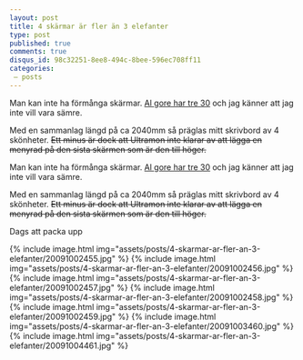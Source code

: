 ```yaml
---
layout: post
title: 4 skärmar är fler än 3 elefanter
type: post
published: true
comments: true
disqus_id: 98c32251-8ee8-494c-8bee-596ec708ff11
categories:
 – posts
---
```


Man kan inte ha förmånga skärmar. [Al gore har tre 30](http://bigtrousers.com.au/blog/wp-content/uploads/2007/05/al-gore-desk.jpg)
och jag känner att jag inte vill vara sämre.

Med en sammanlag längd på ca 2040mm så präglas mitt skrivbord av 4 skönheter.
~~Ett minus är dock att Ultramon inte klarar av att lägga en menyrad på den sista skärmen som är den till höger.~~

<!--more-->

Man kan inte ha förmånga skärmar. [Al gore har tre 30](http://bigtrousers.com.au/blog/wp-content/uploads/2007/05/al-gore-desk.jpg)
och jag känner att jag inte vill vara sämre.

Med en sammanlag längd på ca 2040mm så präglas mitt skrivbord av 4 skönheter.
~~Ett minus är dock att Ultramon inte klarar av att lägga en menyrad på den sista skärmen som är den till höger.~~

Dags att packa upp

{% include image.html img="assets/posts/4-skarmar-ar-fler-an-3-elefanter/20091002455.jpg" %}
{% include image.html img="assets/posts/4-skarmar-ar-fler-an-3-elefanter/20091002456.jpg" %}
{% include image.html img="assets/posts/4-skarmar-ar-fler-an-3-elefanter/20091002457.jpg" %}
{% include image.html img="assets/posts/4-skarmar-ar-fler-an-3-elefanter/20091002458.jpg" %}
{% include image.html img="assets/posts/4-skarmar-ar-fler-an-3-elefanter/20091002459.jpg" %}
{% include image.html img="assets/posts/4-skarmar-ar-fler-an-3-elefanter/20091003460.jpg" %}
{% include image.html img="assets/posts/4-skarmar-ar-fler-an-3-elefanter/20091004461.jpg" %}

